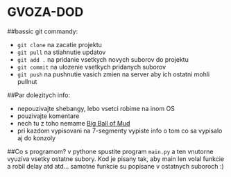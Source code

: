 # GVOZA-DOD

##bassic git commandy:
- `git clone` na zacatie projektu
- `git pull` na stiahnutie updatov
- `git add .` na pridanie vsetkych novych suborov do projektu
- `git commit` na ulozenie vsetkych pridanych suborov
- `git push` na pushnutie vasich zmien na server aby ich ostatni mohli pullnut

##Par dolezitych info:
- nepouzivajte shebangy, lebo vsetci robime na inom OS
- pouzivajte komentare
- nech tu z toho nemame [Big Ball of Mud](https://en.wikipedia.org/wiki/Big_ball_of_mud)
- pri kazdom vypisovani na 7-segmenty vypiste info o tom co sa vypisalo aj do konzoly

##Co s programom?
v pythone spustite program `main.py` a ten vnutorne vyuziva vsetky ostatne subory. Kod je pisany tak, aby main len volal funkcie a robil delay atd atd... samotne funkcie su popisane v ostatnych suboroch :)
